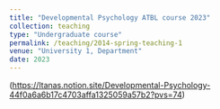 ```yaml
---
title: "Developmental Psychology ATBL course 2023"
collection: teaching
type: "Undergraduate course"
permalink: /teaching/2014-spring-teaching-1
venue: "University 1, Department"
date: 2023
---
```


(https://ltanas.notion.site/Developmental-Psychology-44f0a6a6b17c4703affa1325059a57b2?pvs=74)
